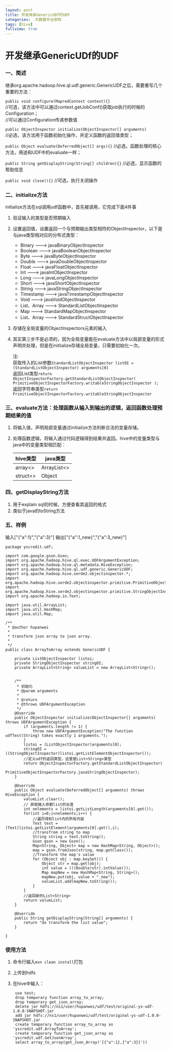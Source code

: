 ```yaml
---
layout: post
title: 开发继承GenericUDf的UDF
categories:  大数据平台架构
tags: [hive]
fullview: true
---
```


# 开发继承GenericUDf的UDF

### 一、简述
继承org.apache.hadoop.hive.ql.udf.generic.GenericUDF之后，需要重写几个重要的方法：<br>

`public void configure(MapredContext context){}`<br>
//可选，该方法中可以通过context.getJobConf()获取job执行的时候的Configuration；<br>
//可以通过Configuration传递参数值<br>

`public ObjectInspector initialize(ObjectInspector[] arguments)`<br>
//必选，该方法用于函数初始化操作，并定义函数的返回值类型；<br>

`public Object evaluate(DeferredObject[] args){}`
//必选，函数处理的核心方法，用途和UDF中的evaluate一样；

`public String getDisplayString(String[] children){}`
//必选，显示函数的帮助信息

`public void close(){}`
//可选，执行关闭操作

### 二、initialize方法
initialize方法在sql调用udf函数中，首先被调用，它完成下面4件事

1. 验证输入的类型是否预期输入
2. 设置返回值，设置返回一个与预期输出类型相符的ObjectInspector，以下是与java类型相对应的分布式类型：
	* Binary ---> javaBinaryObjectInspector
	* Boolean ---> javaBooleanObjectInspector
	* Byte ---> javaByteObjectInspector
	* Double ---> javaDoubleObjectInspector
	* Float ---> javaFloatObjectInspector
	* Int ---> javaIntObjectInspector
	* Long ---> javaLongObjectInspector
	* Short ---> javaShortObjectInspector
	* String ---> javaStringObjectInspector
	* Timestamp ---> javaTimestampObjectInspector
	* Void ---> javaVoidObjectInspector
	* List、Array ---> StandardListObjectInspector
	* Map ---> StandardMapObjectInspector
	* List、Array ---> StandardStructObjectInspector
3. 存储在全局变量的ObjectInspectors元素的输入
4. 其实第三步不是必须的，因为全局变量能在evaluate方法中以局部变量的形式声明并处理，但是在initlialize存储全局变量，只需要初始化一次。

	注:<br>
	获取传入的List参数`StandardListObjectInspector listOI = (StandardListObjectInspector) arguments[0]`<br>
	返回List<String>类型`return ObjectInspectorFactory.getStandardListObjectInspector( PrimitiveObjectInspectorFactory.writableStringObjectInspector );`<br>
	返回字符串类型`return PrimitiveObjectInspectorFactory.writableStringObjectInspector`

### 三、evaluate方法：处理函数从输入到输出的逻辑，返回函数处理预期结果的值
1. 将输入值，声明局部变量通过initialize方法判断合法的变量存储。
2. 处理函数逻辑，将输入通过代码逻辑得到结果并返回。hive中的变量类型与java中的变量类型相匹配：

	hive类型 | java类型
	----|------
	array<> | ArrayList<>  
	struct<> | Object

### 四、getDisplayString方法
1. 用于explain sql的时候，方便查看其返回的格式
2. 类似于java的toString方法 	

### 五、样例
输入["{\"a\":1}","{\"a\":3}"]
输出["{\"a\":1_new}","{\"a\":3_new}"]

```
package yscredit.udf;

import com.google.gson.Gson;
import org.apache.hadoop.hive.ql.exec.UDFArgumentException;
import org.apache.hadoop.hive.ql.metadata.HiveException;
import org.apache.hadoop.hive.ql.udf.generic.GenericUDF;
import org.apache.hadoop.hive.serde2.objectinspector.*;
import org.apache.hadoop.hive.serde2.objectinspector.primitive.PrimitiveObjectInspectorFactory;
import org.apache.hadoop.hive.serde2.objectinspector.primitive.StringObjectInspector;
import org.apache.hadoop.io.Text;

import java.util.ArrayList;
import java.util.HashMap;
import java.util.Map;

/**
 * @author hupanwei
 *
 * transform json array to json array.
 *
 */
public class ArrayToArray extends GenericUDF {

	private ListObjectInspector listoi;
	private StringObjectInspector stringOI;
	private ArrayList<String> valueList = new ArrayList<String>();


	/**
	 * 初始化
	 * @param arguments
	 *
	 * @return
	 * @throws UDFArgumentException
	 */
	@Override
	public ObjectInspector initialize(ObjectInspector[] arguments) throws UDFArgumentException {
		if (arguments.length != 1) {
			throw new UDFArgumentException("The function udfTest(String) takes exactly 1 arguments.");
		}
		listoi = (ListObjectInspector)arguments[0];
		stringOI = ((StringObjectInspector)listoi.getListElementObjectInspector());
		//定义udf的返回类型，这里是List<String>类型
		return ObjectInspectorFactory.getStandardListObjectInspector(
				PrimitiveObjectInspectorFactory.javaStringObjectInspector);
	}

	@Override
	public Object evaluate(DeferredObject[] arguments) throws HiveException {
		valueList.clear();
		// 获取输入参数list的长度
		int nelements = listoi.getListLength(arguments[0].get());
		for(int i=0;i<nelements;i++) {
			//遍历得到list内的所有内容
			Text text = (Text)listoi.getListElement(arguments[0].get(),i);
			//transfrom string to map
			String string = text.toString();
			Gson gson = new Gson();
			Map<String, Object> map = new HashMap<String, Object>();
			map = gson.fromJson(string, map.getClass());
			//Transform the map's value
			for (Object obj : map.keySet()) {
				Object str = map.get(obj);
				int value = (((Double)str).intValue());
				Map mapNew = new HashMap<String, String>();
				mapNew.put(obj, value + "_new");
				valueList.add(mapNew.toString());
			}
		}
		//返回新的List<String>
		return valueList;
	}

	@Override
	public String getDisplayString(String[] arguments) {
		return "do transform the list value";
	}

}
```


### 使用方法
1. 命令行输入`mvn clean install`打包
2. 上传到hdfs
3. 在hive中输入：

		use test;
		drop temporary function array_to_array;
		drop temporary get_json_array;
		delete jar hdfs://ns1/user/hupanwei/udf/test/original-ys-udf-1.0.0-SNAPSHOT.jar
		add jar hdfs://ns1/user/hupanwei/udf/test/original-ys-udf-1.0.0-SNAPSHOT.jar
		create temporary function array_to_array as 'yscredit.udf.ArrayToArray';
		create temporary function get_json_array as 'yscredit.udf.GetJsonArray';
		select array_to_array(get_Json_Array('[{"a":1},{"a":3}]'))
